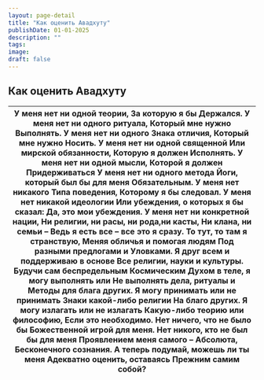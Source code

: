 ```yaml
---
layout: page-detail
title: "Как оценить Авадхуту"
publishDate: 01-01-2025
description: ""
tags:
image:
draft: false
---
```


## Как оценить Авадхуту
| У меня нет ни одной теории, За которую я бы Держался. У меня нет ни одного ритуала, Который мне нужно Выполнять. У меня нет ни одного Знака отличия, Который мне нужно Носить. У меня нет ни одной священной  Или мирской  обязанности, Которую я должен  Исполнять. У меня нет ни одной мысли, Которой я должен Придерживаться У меня нет ни одного метода  Йоги, который был бы для меня Обязательным. У меня нет никакого Типа поведения, Которому я бы следовал. У меня нет никакой идеологии  Или убеждения, о которых я бы сказал: Да, это мои убеждения. У меня нет ни конкретной нации, Ни религии, ни расы, ни рода,ни касты,  Ни клана, ни семьи – Ведь я есть все – все это я сразу. То тут, то там я странствую, Меняя обличья и помогая людям Под разными предлогами и Уловками. Я друг всем и поддерживаю в основе Все религии, науки и культуры. Будучи сам беспредельным Космическим Духом в теле, я могу выполнять или Не выполнять дела, ритуалы и Методы для блага других. Я могу принимать или не принимать Знаки какой-либо религии На благо других. Я могу излагать или не излагать Какую-либо теорию или философию, Если это необходимо. Нет ничего, что не было бы Божественной игрой для меня. Нет никого, кто не был бы для меня  Проявлением меня самого – Абсолюта, Бесконечного сознания. А теперь подумай, можешь ли ты меня  Адекватно оценить, оставаясь Прежним самим собой? |
| ------------------------------------------------------------------------------------------------------------------------------------------------------------------------------------------------------------------------------------------------------------------------------------------------------------------------------------------------------------------------------------------------------------------------------------------------------------------------------------------------------------------------------------------------------------------------------------------------------------------------------------------------------------------------------------------------------------------------------------------------------------------------------------------------------------------------------------------------------------------------------------------------------------------------------------------------------------------------------------------------------------------------------------------------------------------------------------------------------------------------------------------------------------------------------------------------------------------------------------------------------------------------------------------------------------------------------------------------------------------------------------------------------------- |
  
  
